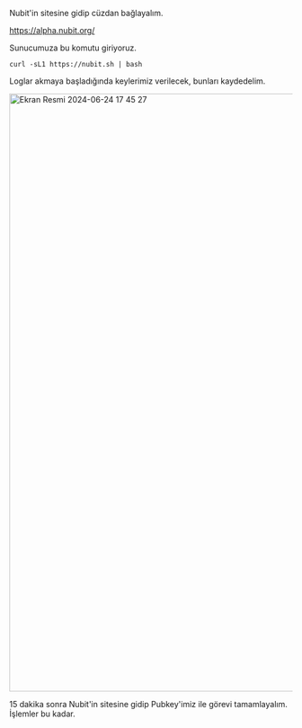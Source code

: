 

Nubit'in sitesine gidip cüzdan bağlayalım. 

https://alpha.nubit.org/

Sunucumuza bu komutu giriyoruz. 

```console
curl -sL1 https://nubit.sh | bash

```


Loglar akmaya başladığında keylerimiz verilecek, bunları kaydedelim.



<img width="1063" alt="Ekran Resmi 2024-06-24 17 45 27" src="https://github.com/kaplanbitcoin1/Nubit/assets/98455323/38838e95-f4d0-4c14-bf88-bdf8cd17c0e5">



15 dakika sonra Nubit'in sitesine gidip Pubkey'imiz ile görevi tamamlayalım. İşlemler bu kadar.

